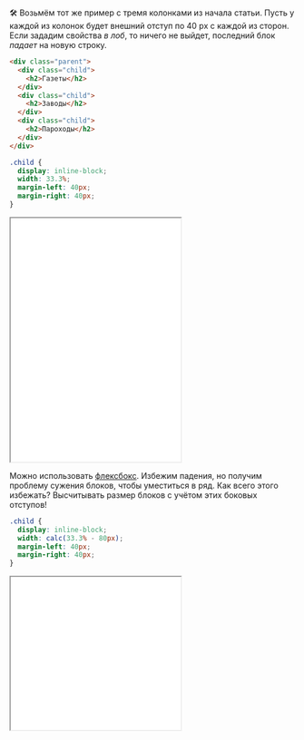 🛠 Возьмём тот же пример с тремя колонками из начала статьи. Пусть у каждой из колонок будет внешний отступ по 40 px с каждой из сторон. Если зададим свойства _в лоб_, то ничего не выйдет, последний блок _падает_ на новую строку.

```html
<div class="parent">
  <div class="child">
    <h2>Газеты</h2>
  </div>
  <div class="child">
    <h2>Заводы</h2>
  </div>
  <div class="child">
    <h2>Пароходы</h2>
  </div>
</div>
```

```css
.child {
  display: inline-block;
  width: 33.3%;
  margin-left: 40px;
  margin-right: 40px;
}
```

<iframe title="Вёрстка трёх колонок" src="./demos/nonfit/" height="430"></iframe>

Можно использовать [флексбокс](/css/flexbox-guide/). Избежим падения, но получим проблему сужения блоков, чтобы уместиться в ряд. Как всего этого избежать? Высчитывать размер блоков с учётом этих боковых отступов!

```css
.child {
  display: inline-block;
  width: calc(33.3% - 80px);
  margin-left: 40px;
  margin-right: 40px;
}
```

<iframe title="Вёрстка трёх колонок исправленная" src="./demos/fit/" height="270"></iframe>
